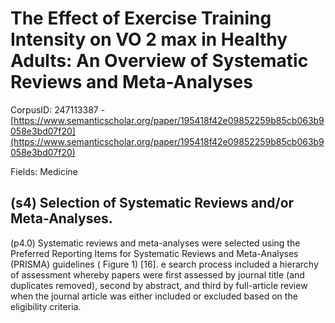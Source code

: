 # The Effect of Exercise Training Intensity on VO 2 max in Healthy Adults: An Overview of Systematic Reviews and Meta-Analyses

CorpusID: 247113387 - [https://www.semanticscholar.org/paper/195418f42e09852259b85cb063b9058e3bd07f20](https://www.semanticscholar.org/paper/195418f42e09852259b85cb063b9058e3bd07f20)

Fields: Medicine

## (s4) Selection of Systematic Reviews and/or Meta-Analyses.
(p4.0) Systematic reviews and meta-analyses were selected using the Preferred Reporting Items for Systematic Reviews and Meta-Analyses (PRISMA) guidelines ( Figure 1) [16]. e search process included a hierarchy of assessment whereby papers were first assessed by journal title (and duplicates removed), second by abstract, and third by full-article review when the journal article was either included or excluded based on the eligibility criteria.

